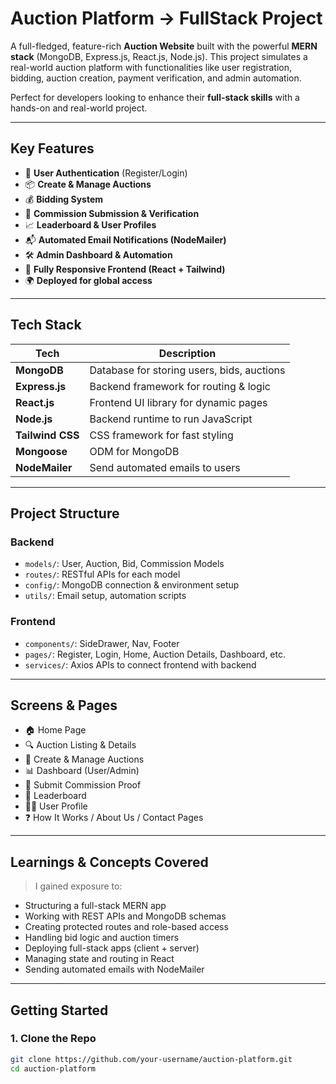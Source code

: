 # Auction Platform -> FullStack Project

A full-fledged, feature-rich **Auction Website** built with the powerful **MERN stack** (MongoDB, Express.js, React.js, Node.js). This project simulates a real-world auction platform with functionalities like user registration, bidding, auction creation, payment verification, and admin automation.

Perfect for developers looking to enhance their **full-stack skills** with a hands-on and real-world project. 

---

## Key Features

- 🔐 **User Authentication** (Register/Login)
- 📦 **Create & Manage Auctions**
- 💰 **Bidding System**
- 🧾 **Commission Submission & Verification**
- 📈 **Leaderboard & User Profiles**
- 📬 **Automated Email Notifications (NodeMailer)**
- 🛠️ **Admin Dashboard & Automation**
- 📱 **Fully Responsive Frontend (React + Tailwind)**
- 🌍 **Deployed for global access**

---

## Tech Stack

| Tech         | Description                              |
|--------------|------------------------------------------|
| **MongoDB**  | Database for storing users, bids, auctions |
| **Express.js** | Backend framework for routing & logic |
| **React.js** | Frontend UI library for dynamic pages     |
| **Node.js**  | Backend runtime to run JavaScript         |
| **Tailwind CSS** | CSS framework for fast styling        |
| **Mongoose** | ODM for MongoDB                          |
| **NodeMailer** | Send automated emails to users         |

---

## Project Structure

### Backend
- `models/`: User, Auction, Bid, Commission Models
- `routes/`: RESTful APIs for each model
- `config/`: MongoDB connection & environment setup
- `utils/`: Email setup, automation scripts

### Frontend
- `components/`: SideDrawer, Nav, Footer
- `pages/`: Register, Login, Home, Auction Details, Dashboard, etc.
- `services/`: Axios APIs to connect frontend with backend

---

## Screens & Pages

- 🏠 Home Page
- 🔍 Auction Listing & Details
- 📝 Create & Manage Auctions
- 📊 Dashboard (User/Admin)
- 🧾 Submit Commission Proof
- 🥇 Leaderboard
- 🧑‍💼 User Profile
- ❓ How It Works / About Us / Contact Pages

---

## Learnings & Concepts Covered

> I gained exposure to:
- Structuring a full-stack MERN app
- Working with REST APIs and MongoDB schemas
- Creating protected routes and role-based access
- Handling bid logic and auction timers
- Deploying full-stack apps (client + server)
- Managing state and routing in React
- Sending automated emails with NodeMailer

---

## Getting Started

### 1. Clone the Repo
```bash
git clone https://github.com/your-username/auction-platform.git
cd auction-platform
